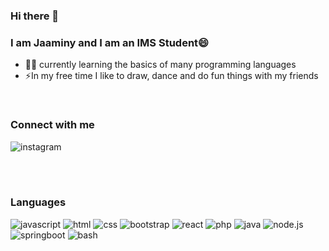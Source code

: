 ### Hi there 👋

<!--
**Jjaaminy/Jjaaminy** is a ✨ _special_ ✨ repository because its `README.md` (this file) appears on your GitHub profile.

Here are some ideas to get you started:

- 🔭 I’m currently working on ...
- 🌱 I’m currently learning ...
- 👯 I’m looking to collaborate on ...
- 🤔 I’m looking for help with ...
- 💬 Ask me about ...
- 📫 How to reach me: ...
- 😄 Pronouns: ...
- ⚡ Fun fact: ...
-->

### I am Jaaminy and I am an IMS Student😄 
- 👨‍💻 currently learning the basics of many programming languages
- ⚡In my free time I like to draw, dance and do fun things with my friends
<br>


### Connect with me
![instagram](https://img.shields.io/badge/Instagram-563D7C?style=for-the-badge&logo=instagram&logoColor=black)

<br>
<br>


### Languages
![javascript](https://img.shields.io/badge/JavaScript-F7DF1E?style=for-the-badge&logo=javascript&logoColor=black)
![html](https://img.shields.io/badge/HTML5-E34F26?style=for-the-badge&logo=html5&logoColor=white)
![css](https://img.shields.io/badge/CSS3-1572B6?style=for-the-badge&logo=css3&logoColor=white)
![bootstrap](https://img.shields.io/badge/Bootstrap-563D7C?style=for-the-badge&logo=bootstrap&logoColor=white)
![react](https://img.shields.io/badge/React-20232A?style=for-the-badge&logo=react&logoColor=61DAFB)
![php](https://img.shields.io/badge/PHP-777BB4?style=for-the-badge&logo=php&logoColor=white)
![java](https://img.shields.io/badge/Java-ED8B00?style=for-the-badge&logo=java&logoColor=white)
![node.js](https://img.shields.io/badge/Node.js-ED8B00?style=for-the-badge&logo=node&logoColor=white)
![springboot](https://img.shields.io/badge/SpringBoot-ED8B00?style=for-the-badge&logo=springboot&logoColor=white)
![bash](https://img.shields.io/badge/Bash-ED8B00?style=for-the-badge&logo=bash&logoColor=white)
<br>
<br>
